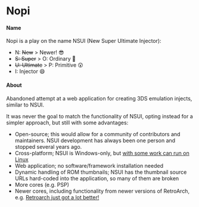 # Nopi

#### Name

Nopi is a play on the name NSUI (New Super Ultimate Injector):

- N: ~~New~~ > Newer! 😎
- ~~S: Super~~ > O: Ordinary 🤔
- ~~U: Ultimate~~ > P: Primitive 😲
- I: Injector 😄

#### About

Abandoned attempt at a web application for creating 3DS emulation injects, similar to NSUI.

It was never the goal to match the functionality of NSUI, opting instead for a simpler approach, but still with some advantages:

- Open-source; this would allow for a community of contributors and maintainers. NSUI development has always been one person and stopped several years ago.
- Cross-platform; NSUI is Windows-only, but [with some work can run on Linux](https://gist.github.com/bmaupin/93d31e1b2d738ae656b9d3617e19622b)
- Web application; no software/framework installation needed
- Dynamic handling of ROM thumbnails; NSUI has the thumbnail source URLs hard-coded into the application, so many of them are broken
- More cores (e.g. PSP)
- Newer cores, including functionality from newer versions of RetroArch, e.g. [Retroarch just got a lot better!](https://gbatemp.net/threads/retroarch-just-got-a-lot-better.593672/)
